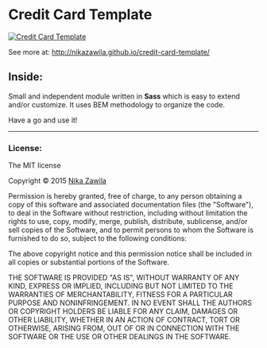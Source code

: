 # Credit Card Template

[![Credit Card Template](https://raw.githubusercontent.com/nikazawila/credit-card-template/master/preview.jpg)](http://nikazawila.github.io/credit-card-template/)

See more at: http://nikazawila.github.io/credit-card-template/

## Inside:

Small and independent module written in **Sass** which is easy to extend and/or customize.
It uses BEM methodology to organize the code.

Have a go and use it!

---

### License:

The MIT license

Copyright &copy; 2015 [Nika Zawila](http://nikazawila.com)

Permission is hereby granted, free of charge, to any person obtaining a copy of this software and associated documentation files (the "Software"), to deal in the Software without restriction, including without limitation the rights to use, copy, modify, merge, publish, distribute, sublicense, and/or sell copies of the Software, and to permit persons to whom the Software is furnished to do so, subject to the following conditions:

The above copyright notice and this permission notice shall be included in all copies or substantial portions of the Software.

THE SOFTWARE IS PROVIDED "AS IS", WITHOUT WARRANTY OF ANY KIND, EXPRESS OR IMPLIED, INCLUDING BUT NOT LIMITED TO THE WARRANTIES OF MERCHANTABILITY, FITNESS FOR A PARTICULAR PURPOSE AND NONINFRINGEMENT. IN NO EVENT SHALL THE AUTHORS OR COPYRIGHT HOLDERS BE LIABLE FOR ANY CLAIM, DAMAGES OR OTHER LIABILITY, WHETHER IN AN ACTION OF CONTRACT, TORT OR OTHERWISE, ARISING FROM, OUT OF OR IN CONNECTION WITH THE SOFTWARE OR THE USE OR OTHER DEALINGS IN THE SOFTWARE.
